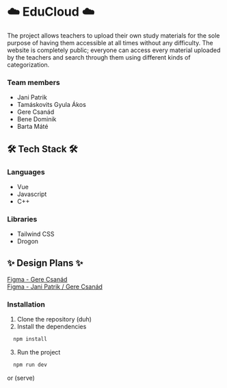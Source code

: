 # ☁️ EduCloud ☁️

The project allows teachers to upload their own study materials for the sole purpose of having them accessible at all times without any difficulty. The website is completely public; everyone can access every material uploaded by the teachers and search through them using different kinds of categorization.

### Team members 
- Jani Patrik
- Tamáskovits Gyula Ákos
- Gere Csanád
- Bene Dominik
- Barta Máté

## 🛠 Tech Stack 🛠
### Languages 
- Vue
- Javascript
- C++

### Libraries 
- Tailwind CSS
- Drogon

## ✨ Design Plans ✨
[Figma - Gere Csanád](https://www.figma.com/design/QOARURPbaP3zJIFnaxoRyH/Untitled?node-id=0-1&node-type=canvas&t=OIy7NBtP3mwb62ty-0) \
[Figma - Jani Patrik / Gere Csanád](https://www.figma.com/design/mjAQ6iUvlWxlDjQ3iKTfPZ/Untitled?node-id=0-1&node-type=canvas&t=QROzu1LLirEBsedr-0)


### Installation
1. Clone the repository (duh)
2. Install the dependencies
```sh
  npm install
```
3. Run the project
```sh
  npm run dev
```
or (serve)
